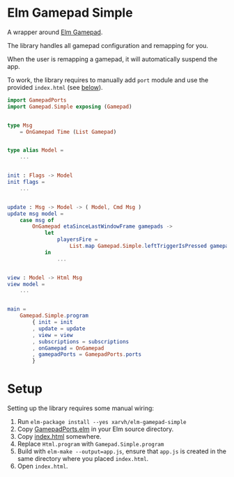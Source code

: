 Elm Gamepad Simple
==================

A wrapper around [Elm Gamepad](#TODO).

The library handles all gamepad configuration and remapping for you.

When the user is remapping a gamepad, it will automatically suspend the app.

To work, the library requires to manually add `port` module and use the
provided `index.html` (see [below](#Setup)).


```elm
import GamepadPorts
import Gamepad.Simple exposing (Gamepad)


type Msg
    = OnGamepad Time (List Gamepad)


type alias Model =
    ...


init : Flags -> Model
init flags =
    ...


update : Msg -> Model -> ( Model, Cmd Msg )
update msg model =
    case msg of
        OnGamepad etaSinceLastWindowFrame gamepads ->
            let
                playersFire =
                    List.map Gamepad.Simple.leftTriggerIsPressed gamepads
            in
                ...


view : Model -> Html Msg
view model =
    ...


main =
    Gamepad.Simple.program
        { init = init
        , update = update
        , view = view
        , subscriptions = subscriptions
        , onGamepad = OnGamepad
        , gamepadPorts = GamepadPorts.ports
        }
```


Setup
=====

Setting up the library requires some manual wiring:

1. Run `elm-package install --yes xarvh/elm-gamepad-simple`
1. Copy [GamepadPorts.elm](#TODO) in your Elm source directory.
1. Copy [index.html](#TODO) somewhere.
1. Replace `Html.program` with `Gamepad.Simple.program`
1. Build with `elm-make --output=app.js`, ensure that `app.js` is created in the same directory where you placed `index.html`.
1. Open `index.html`.

